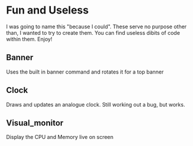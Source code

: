 # Fun and Useless
I was going to name this "because I could".  These serve no purpose other than, I wanted to try to create them.  You can find useless dibits of code within them. Enjoy!

## Banner
Uses the built in banner command and rotates it for a top banner

## Clock
Draws and updates an analogue clock.  Still working out a bug, but works.

## Visual_monitor
Display the CPU and Memory live on screen

